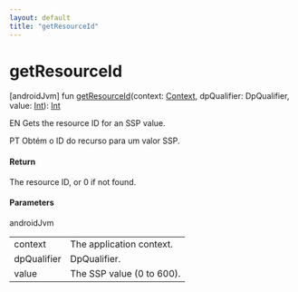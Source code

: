 ```yaml
---
layout: default
title: "getResourceId"
---
```


# getResourceId

[androidJvm]
fun [getResourceId](get-resource-id.md)(context: [Context](https://developer.android.com/reference/kotlin/android/content/Context.html), dpQualifier: DpQualifier, value: [Int](https://kotlinlang.org/api/core/kotlin-stdlib/kotlin/-int/index.html)): [Int](https://kotlinlang.org/api/core/kotlin-stdlib/kotlin/-int/index.html)

EN Gets the resource ID for an SSP value.

PT Obtém o ID do recurso para um valor SSP.

#### Return

The resource ID, or 0 if not found.

#### Parameters

androidJvm

| | |
|---|---|
| context | The application context. |
| dpQualifier | DpQualifier. |
| value | The SSP value (0 to 600). |